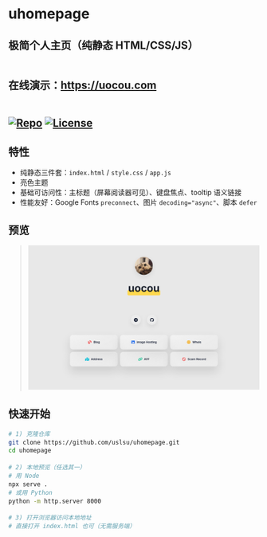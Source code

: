 # uhomepage

极简个人主页（纯静态 HTML/CSS/JS）
<br><br><br>
**在线演示**：https://uocou.com
<br><br><br>
[![Repo](https://img.shields.io/badge/GitHub-uslsu/uhomepage-24292e?logo=github&labelColor=181717&logoColor=white)](https://github.com/uslsu/uhomepage)
[![License](https://img.shields.io/badge/License-MIT-blue.svg)](./LICENSE)
<br>
---

## 特性
- 纯静态三件套：`index.html` / `style.css` / `app.js`
- 亮色主题
- 基础可访问性：主标题（屏幕阅读器可见）、键盘焦点、tooltip 语义链接
- 性能友好：Google Fonts `preconnect`、图片 `decoding="async"`、脚本 `defer`

## 预览
> ![预览图](/preview.png)

## 快速开始
```bash
# 1) 克隆仓库
git clone https://github.com/uslsu/uhomepage.git
cd uhomepage

# 2) 本地预览（任选其一）
# 用 Node
npx serve .
# 或用 Python
python -m http.server 8000

# 3) 打开浏览器访问本地地址
# 直接打开 index.html 也可（无需服务端）
